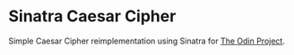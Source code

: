 # Sinatra Caesar Cipher

Simple Caesar Cipher reimplementation using Sinatra for [The Odin Project](https://www.theodinproject.com/courses/ruby-on-rails/lessons/sinatra-project?ref=lnav).
